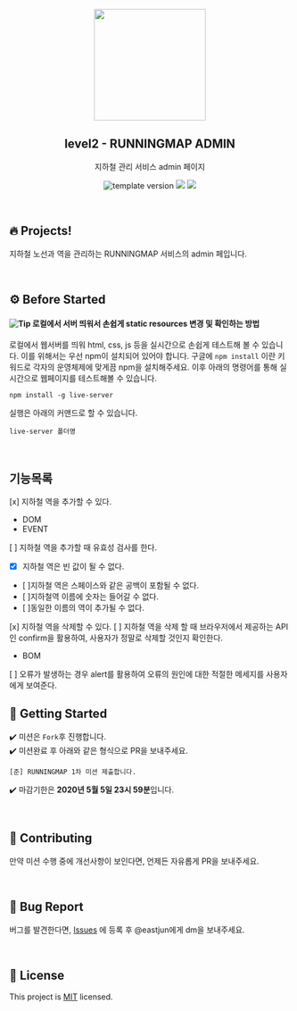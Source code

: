 <p align="middle" >
  <img width="200px;" src="https://raw.githubusercontent.com/woowacourse/atdd-subway-admin-frontend/master/images/main_logo.png"/>
</p>
<h2 align="middle">level2 - RUNNINGMAP ADMIN</h2>
<p align="middle">지하철 관리 서비스 admin 페이지</p>
<p align="middle">
  <img src="https://img.shields.io/badge/version-0.0.1-blue?style=flat-square" alt="template version"/>
<img src="https://img.shields.io/badge/language-html-blue.svg?style=flat-square"/>
<a href="https://github.com/daybrush/moveable/blob/master/LICENSE" target="_blank">
  <img src="https://img.shields.io/github/license/daybrush/moveable.svg?style=flat-square&label=license&color=08CE5D"/>
  </a>
</p>

<br>

## 🔥 Projects!

지하철 노선과 역을 관리하는 RUNNINGMAP 서비스의 admin 페입니다.

<br>

## ⚙️ Before Started

#### <img alt="Tip" src="https://img.shields.io/static/v1.svg?label=&message=Tip&style=flat-square&color=673ab8"> 로컬에서 서버 띄워서 손쉽게 static resources 변경 및 확인하는 방법

로컬에서 웹서버를 띄워 html, css, js 등을 실시간으로 손쉽게 테스트해 볼 수 있습니다. 이를 위해서는 우선 npm이 설치되어 있어야 합니다. 구글에 `npm install` 이란 키워드로 각자의 운영체제에 맞게끔 npm을 설치해주세요. 이후 아래의 명령어를 통해 실시간으로 웹페이지를 테스트해볼 수 있습니다.

```
npm install -g live-server
```

실행은 아래의 커맨드로 할 수 있습니다.

```
live-server 폴더명
```

<br>


## 기능목록
[x] 지하철 역을 추가할 수 있다.  
 - DOM  
 - EVENT  

[ ] 지하철 역을 추가할 때 유효성 검사를 한다.    
  - [x] 지하철 역은 빈 값이 될 수 없다.    
  - [ ]지하철 역은 스페이스와 같은 공백이 포함될 수 없다.  
  - [ ]지하철역 이름에 숫자는 들어갈 수 없다.
  - [ ]동일한 이름의 역이 추가될 수 없다.

[x] 지하철 역을 삭제할 수 있다.
[ ] 지하철 역을 삭제 할 때 브라우저에서 제공하는 API인 confirm을 활용하여, 사용자가 정말로 삭제할 것인지 확인한다.
 - BOM  

[ ] 오류가 발생하는 경우 alert를 활용하여 오류의 원인에 대한 적절한 메세지를 사용자에게 보여준다.


## 🚀 Getting Started

✔️ 미션은 `Fork`후 진행합니다. <br/>
✔️ 미션완료 후 아래와 같은 형식으로 PR을 보내주세요.
```
[준] RUNNINGMAP 1차 미션 제출합니다.
```
✔️ 마감기한은 **2020년 5월 5일 23시 59분**입니다.

<br>

## 👏 Contributing

만약 미션 수행 중에 개선사항이 보인다면, 언제든 자유롭게 PR을 보내주세요. 

<br>

## 🐞 Bug Report

버그를 발견한다면, [Issues](https://github.com/woowacourse/atdd-subway-admin-frontend/issues) 에 등록 후 @eastjun에게 dm을 보내주세요.

<br>

## 📝 License

This project is [MIT](https://github.com/woowacourse/atdd-subway-admin-frontend/blob/master/LICENSE) licensed.
